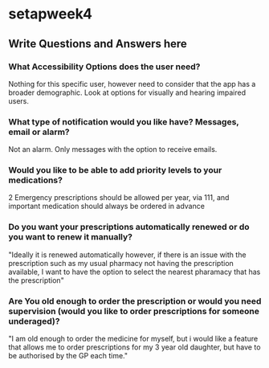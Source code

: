 # setapweek4

## Write Questions and Answers here

### What Accessibility Options does the user need?

Nothing for this specific user, however need to consider that the app has a broader demographic. Look at options for visually and hearing impaired users.

### What type of notification would you like have? Messages, email or alarm?

Not an alarm. Only messages with the option to receive emails.

### Would you like to be able to add priority levels to your medications?

2 Emergency prescriptions should be allowed per year, via 111, and important medication should always be ordered in advance

### Do you want your prescriptions automatically renewed or do you want to renew it manually?

"Ideally it is renewed automatically however, if there is an issue with the prescription such as my usual pharmacy not having the prescription available, I want to have the option to select the nearest pharamacy that has the prescription"

### Are You old enough to order the prescription or would you need supervision (would you like to order prescriptions for someone underaged)?

"I am old enough to order the medicine for myself, but i would like a feature that allows me to order prescriptions for my 3 year old daughter, but have to be authorised by the GP each time."
